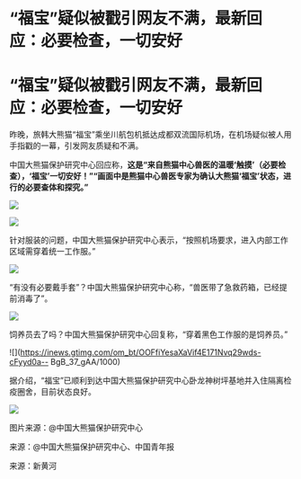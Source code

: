 # “福宝”疑似被戳引网友不满，最新回应：必要检查，一切安好

# “福宝”疑似被戳引网友不满，最新回应：必要检查，一切安好

昨晚，旅韩大熊猫“福宝”乘坐川航包机抵达成都双流国际机场，在机场疑似被人用手指戳的一幕，引发网友质疑和不满。

中国大熊猫保护研究中心回应称，**这是“来自熊猫中心兽医的温暖‘触摸’（必要检查），‘福宝’一切安好！”“画面中是熊猫中心兽医专家为确认大熊猫‘福宝’状态，进行的必要查体和探究。”**

![](https://inews.gtimg.com/om_bt/OlSQZEUXTFXI_bz3TpjPGlXFy7sWRRkhj_Iu3uLY51busAA/1000)

![](https://inews.gtimg.com/om_bt/O-We1J98HNDJcTxT16eBOG7dNJuP43-y_5u0RtShdgsiQAA/1000)

针对服装的问题，中国大熊猫保护研究中心表示，“按照机场要求，进入内部工作区域需穿着统一工作服。”

![](https://inews.gtimg.com/om_bt/O2QWdPA7WwhDcZ7EqY3JNzRz-9tpZrZtVTZhtZ6T33BoIAA/1000)

“有没有必要戴手套”？中国大熊猫保护研究中心称，“兽医带了急救药箱，已经提前消毒了”。

![](https://inews.gtimg.com/om_bt/OX2p5XRLgsHLmvg2YjDAKbxe_TlbVXo49eoXeaxf9uXQQAA/1000)

饲养员去了吗？中国大熊猫保护研究中心回复称，“穿着黑色工作服的是饲养员。”

![](https://inews.gtimg.com/om_bt/OOFfiYesaXaVif4E171Nvq29wds-cFyyd0a--
BgB_37_gAA/1000)

据介绍，“福宝”已顺利到达中国大熊猫保护研究中心卧龙神树坪基地并入住隔离检疫圈舍，目前状态良好。

![](https://inews.gtimg.com/om_bt/OFhdgRna9vlDGUgarkB8kAMniQt04yND9vNU-0TDxwvHoAA/1000)

图片来源：@中国大熊猫保护研究中心

来源：@中国大熊猫保护研究中心、中国青年报

来源：新黄河

